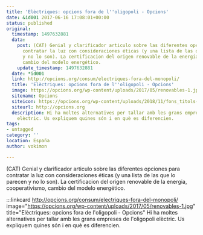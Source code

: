 ```yaml
---
title: 'Elèctriques: opcions fora de l''oligopoli - Opcions'
date: &id001 2017-06-16 17:08:01+00:00
status: published
original:
  timestamp: 1497632881
  data:
    post: (CAT) Genial y clarificador articulo sobre las diferentes opciones para
      contratar la luz con consideraciones éticas (y una lista de las que lo parecen
      y no lo son). La certificacion del origen renovable de la energia, cooperativismo,
      cambio del modelo energético.
    update_timestamp: 1497632881
  date: *id001
  link: http://opcions.org/consum/electriques-fora-del-monopoli/
  title: 'Elèctriques: opcions fora de l''oligopoli - Opcions'
  image: https://opcions.org/wp-content/uploads/2017/05/renovables-1.jpg
  sitename: Opcions
  siteicon: https://opcions.org/wp-content/uploads/2018/11/fons_titols-50x50.png
  siteurl: http://opcions.org
  description: Hi ha moltes alternatives per tallar amb les grans empreses de l'oligopoli
    elèctric. Us expliquem quines són i en què es diferencien.
tags:
- untagged
category: ''
location: España
author: vokimon

---
```

(CAT) Genial y clarificador articulo sobre las diferentes opciones para contratar la luz con consideraciones éticas (y una lista de las que lo parecen y no lo son). La certificacion del origen renovable de la energia, cooperativismo, cambio del modelo energético.

:::linkcard http://opcions.org/consum/electriques-fora-del-monopoli/ image="https://opcions.org/wp-content/uploads/2017/05/renovables-1.jpg" title="Elèctriques: opcions fora de l'oligopoli - Opcions"
    Hi ha moltes alternatives per tallar amb les grans empreses de l'oligopoli elèctric. Us expliquem quines són i en què es diferencien.

